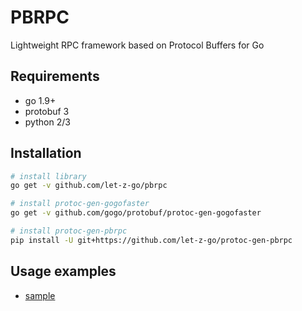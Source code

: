 # PBRPC

Lightweight RPC framework based on Protocol Buffers for Go

## Requirements

- go 1.9+
- protobuf 3
- python 2/3

## Installation

```bash
# install library
go get -v github.com/let-z-go/pbrpc

# install protoc-gen-gogofaster
go get -v github.com/gogo/protobuf/protoc-gen-gogofaster

# install protoc-gen-pbrpc
pip install -U git+https://github.com/let-z-go/protoc-gen-pbrpc
```

## Usage examples

- [sample](./sample)